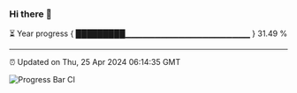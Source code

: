 ### Hi there 👋

⏳ Year progress { █████████▁▁▁▁▁▁▁▁▁▁▁▁▁▁▁▁▁▁▁▁▁ } 31.49 %

---

⏰ Updated on Thu, 25 Apr 2024 06:14:35 GMT

![Progress Bar CI](https://github.com/liununu/liununu/workflows/Progress%20Bar%20CI/badge.svg)
